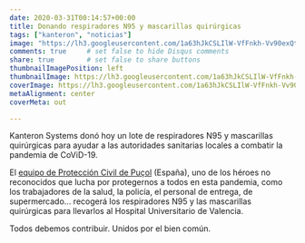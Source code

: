 ```yaml
---
date: 2020-03-31T00:14:57+00:00
title: Donando respiradores N95 y mascarillas quirúrgicas
tags: ["kanteron", "noticias"]
image: "https://lh3.googleusercontent.com/1a63hJkCSLIlW-VfFnkh-Vv90exQtD1zYU3oxlBpWMLXDxU3m050RB8nWPbMtRpTH8z273mGnT6nSW6r_Wpdy2OaKR_MyWh-q7UaPz9d6wNURAexqlbghRqER73rUcBBmaRq0BDxH3c=w1920-h1080"
comments: true     # set false to hide Disqus comments  
share: true        # set false to share buttons
thumbnailImagePosition: left
thumbnailImage: https://lh3.googleusercontent.com/1a63hJkCSLIlW-VfFnkh-Vv90exQtD1zYU3oxlBpWMLXDxU3m050RB8nWPbMtRpTH8z273mGnT6nSW6r_Wpdy2OaKR_MyWh-q7UaPz9d6wNURAexqlbghRqER73rUcBBmaRq0BDxH3c=w1920-h1080
coverImage: https://lh3.googleusercontent.com/1a63hJkCSLIlW-VfFnkh-Vv90exQtD1zYU3oxlBpWMLXDxU3m050RB8nWPbMtRpTH8z273mGnT6nSW6r_Wpdy2OaKR_MyWh-q7UaPz9d6wNURAexqlbghRqER73rUcBBmaRq0BDxH3c=w1920-h1080
metaAlignment: center
coverMeta: out

---
```


Kanteron Systems donó hoy un lote de respiradores N95 y mascarillas quirúrgicas para ayudar a las autoridades sanitarias locales a combatir la pandemia de CoViD-19.

<!--more-->

El [equipo de Protección Civil de Puçol](https://www.facebook.com/ProteccioCivilPucol) (España), uno de los héroes no reconocidos que lucha por protegernos a todos en esta pandemia, como los trabajadores de la salud, la policía, el personal de entrega, de supermercado... recogerá los respiradores N95 y las mascarillas quirúrgicas para llevarlos al Hospital Universitario de Valencia.

Todos debemos contribuir. Unidos por el bien común.
